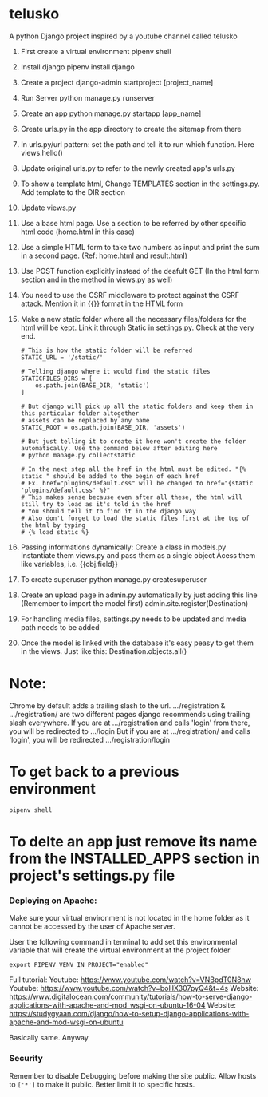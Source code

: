 # telusko
A python Django project inspired by a youtube channel called telusko

1. First create a virtual environment
	pipenv shell
2. Install django
	pipenv install django
3. Create a project
	django-admin startproject [project_name]
4. Run Server
	python manage.py runserver
5. Create an app
	python manage.py startapp [app_name]
6. Create urls.py in the app directory to create the sitemap from there
7. In urls.py/url pattern: set the path and tell it to run which function. Here views.hello()

8. Update original urls.py to refer to the newly created app's urls.py

9. To show a template html, Change TEMPLATES section in the settings.py. Add template to the DIR section

10. Update views.py

11. Use a base html page. Use a section to be referred by other specific html code (home.html in this case)

12. Use a simple HTML form to take two numbers as input and print the sum in a second page. (Ref: home.html and result.html)

13. Use POST function explicitly instead of the deafult GET (In the html form section and in the method in views.py as well)

14. You need to use the CSRF middleware to protect against the CSRF attack. Mention it in {{}} format in the HTML form

15. Make a new static folder where all the necessary files/folders for the html will be kept. Link it through Static in settings.py. Check at the very end.
		
		# This is how the static folder will be referred
		STATIC_URL = '/static/'

		# Telling django where it would find the static files
		STATICFILES_DIRS = [
		    os.path.join(BASE_DIR, 'static')
		]

		# But django will pick up all the static folders and keep them in this particular folder altogether
		# assets can be replaced by any name
		STATIC_ROOT = os.path.join(BASE_DIR, 'assets')

		# But just telling it to create it here won't create the folder automatically. Use the command below after editing here
		# python manage.py collectstatic

		# In the next step all the href in the html must be edited. "{% static " should be added to the begin of each href
		# Ex. href="plugins/default.css" will be changed to href="{static 'plugins/default.css' %}"
		# This makes sense because even after all these, the html will still try to load as it's told in the href
		# You should tell it to find it in the django way
		# Also don't forget to load the static files first at the top of the html by typing
		# {% load static %}

16. Passing informations dynamically:
	Create a class in models.py
	Instantiate them views.py and pass them as a single object
	Acess them like variables, i.e. {{obj.field}}

17. To create superuser
	python manage.py createsuperuser

18. Create an upload page in admin.py automatically by just adding this line (Remember to import the model first)
	admin.site.register(Destination)

19. For handling media files, settings.py needs to be updated and media path needs to be added

20. Once the model is linked with the database it's easy peasy to get them in the views. Just like this:
	Destination.objects.all()


# Note:
Chrome by default adds a trailing slash to the url. .../registration & .../registration/ are two different pages
django recommends using trailing slash everywhere.
If you are at .../registration and calls 'login' from there, you will be redirected to .../login
But if you are at .../registration/ and calls 'login', you will be redirected .../registration/login


# To get back to a previous environment
	pipenv shell

# To delte an app just remove its name from the INSTALLED_APPS section in project's settings.py file


### Deploying on Apache: ###

Make sure your virtual environment is not located in the home folder as it cannot be accessed by the user of Apache server.

User the following command in terminal to add set this environmental variable that will create the virtual environment at the project folder

	export PIPENV_VENV_IN_PROJECT="enabled"

Full tutorial:
Youtube: https://www.youtube.com/watch?v=VNBpdT0N8hw
Youtube: https://www.youtube.com/watch?v=boHX307pyQ4&t=4s
Website: https://www.digitalocean.com/community/tutorials/how-to-serve-django-applications-with-apache-and-mod_wsgi-on-ubuntu-16-04
Website: https://studygyaan.com/django/how-to-setup-django-applications-with-apache-and-mod-wsgi-on-ubuntu

Basically same. Anyway


### Security ###

Remember to disable Debugging before making the site public. Allow hosts to `['*']` to make it public. Better limit it to specific hosts.
